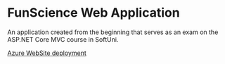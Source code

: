 # FunScience Web Application

An application created from the beginning that serves as an exam on the ASP.NET Core MVC course in SoftUni.

[Azure WebSite deployment](funscienceweb.azurewebsites.net)
